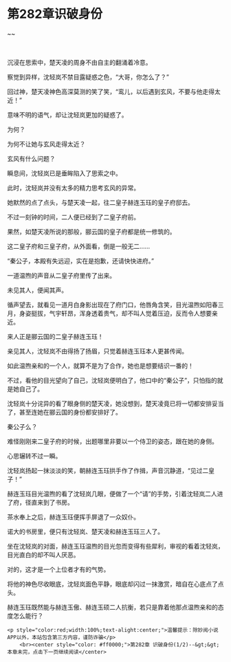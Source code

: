 # 第282章识破身份
~~
    	    <p name="pagetop" href="javascript:void(0);" onclick="return false" style="line-height: 35px;padding: 10px;color: #333;"> </p><p>沉浸在思索中，楚天凌的周身不由自主的翻涌着冷意。</p><p>察觉到异样，沈轻岚不禁目露疑惑之色，“大哥，你怎么了？”</p><p>回过神，楚天凌神色高深莫测的笑了笑，“鸾儿，以后遇到玄风，不要与他走得太近！”</p><p>意味不明的语气，却让沈轻岚更加的疑惑了。</p><p>为何？</p><p>为何不让她与玄风走得太近？</p><p>玄风有什么问题？</p><p>瞬息间，沈轻岚已是垂眸陷入了思索之中。</p><p>此时，沈轻岚并没有太多的精力思考玄风的异常。</p><p>她默然的点了点头，与楚天凌一起，往二皇子赫连玉珏的皇子府邸去。</p><p>不过一刻钟的时间，二人便已经到了二皇子府前。</p><p>果然，如楚天凌所说的那般，郦云国的皇子府都是统一修筑的。</p><p>这二皇子府和三皇子府，从外面看，倒是一般无二……</p><p>“秦公子，本殿有失远迎，实在是抱歉，还请快快进府。”</p><p>一道温煦的声音从二皇子府里传了出来。</p><p>未见其人，便闻其声。</p><p>循声望去，就看见一道月白身影出现在了府门口，他唇角含笑，目光温煦如阳春三月，身姿挺拔，气宇轩昂，浑身透着贵气，却不叫人觉着压迫，反而令人想要亲近。</p><p>来人正是郦云国的二皇子赫连玉珏！</p><p>亲见其人，沈轻岚不由得扬了扬眉，只觉着赫连玉珏本人更甚传闻。</p><p>如此温煦亲和的一个人，就算不是为了合作，她也是想要结识一番的！</p><p>不过，看他的目光望向了自己，沈轻岚便明白了，他口中的“秦公子”，只怕指的就是她自己了。</p><p>沈轻岚十分诧异的看了眼身侧的楚天凌，她没想到，楚天凌竟已将一切都安排妥当了，甚至连她在郦云国的身份都安排好了。</p><p>秦公子么？</p><p>难怪刚刚来二皇子府的时候，出题哪里非要以一个侍卫的姿态，跟在她的身侧。</p><p>心思辗转不过一瞬。</p><p>沈轻岚扬起一抹淡淡的笑，朝赫连玉珏拱手作了作揖，声音沉静道，“见过二皇子！”</p><p>赫连玉珏目光温煦的看了沈轻岚几眼，便做了一个“请”的手势，引着沈轻岚二人进了府，径直来到了书房。</p><p>茶水奉上之后，赫连玉珏便挥手屏退了一众奴仆。</p><p>诺大的书房里，便只有沈轻岚、楚天凌和赫连玉珏三人了。</p><p>坐在沈轻岚的对面，赫连玉珏温煦的目光忽而变得有些犀利，审视的看着沈轻岚，目光直白的却不叫人厌恶。</p><p>对的，这才是一个上位者才有的气势。</p><p>将他的神色尽收眼底，沈轻岚面色平静，眼底却闪过一抹激赏，暗自在心底点了点头。</p><p>赫连玉珏既然能与赫连玉傲、赫连玉硕二人抗衡，若只是靠着他那点温煦亲和的态度怎么能行？</p>
    	
   	<p style="color:red;width:100%;text-alight:center;">温馨提示：除妙阅小说APP以外，本站包含第三方内容，谨防诈骗</p>
    	<br><center style="color: #ff0000;">第282章 识破身份(1/2)--&gt;&gt;本章未完，点击下一页继续阅读</center>
    	